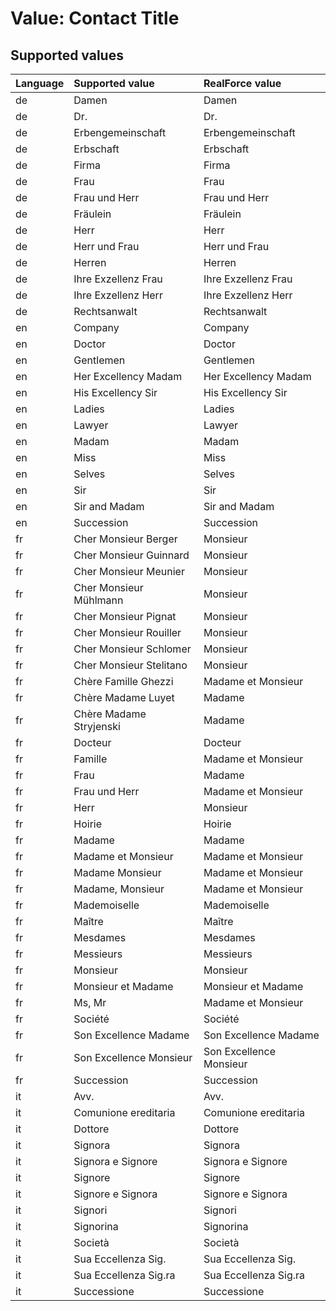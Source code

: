 # Value: Contact Title

## Supported values

| Language | Supported value | RealForce value |
| :--- | :--- | :--- |
| de | Damen | Damen |
| de | Dr. | Dr. |
| de | Erbengemeinschaft | Erbengemeinschaft |
| de | Erbschaft | Erbschaft |
| de | Firma | Firma |
| de | Frau | Frau |
| de | Frau und Herr | Frau und Herr |
| de | Fräulein | Fräulein |
| de | Herr | Herr |
| de | Herr und Frau | Herr und Frau |
| de | Herren | Herren |
| de | Ihre Exzellenz Frau | Ihre Exzellenz Frau |
| de | Ihre Exzellenz Herr | Ihre Exzellenz Herr |
| de | Rechtsanwalt | Rechtsanwalt |
| en | Company | Company |
| en | Doctor | Doctor |
| en | Gentlemen | Gentlemen |
| en | Her Excellency Madam | Her Excellency Madam |
| en | His Excellency Sir | His Excellency Sir |
| en | Ladies | Ladies |
| en | Lawyer | Lawyer |
| en | Madam | Madam |
| en | Miss | Miss |
| en | Selves | Selves |
| en | Sir | Sir |
| en | Sir and Madam | Sir and Madam |
| en | Succession | Succession |
| fr | Cher Monsieur Berger | Monsieur |
| fr | Cher Monsieur Guinnard | Monsieur |
| fr | Cher Monsieur Meunier | Monsieur |
| fr | Cher Monsieur Mühlmann | Monsieur |
| fr | Cher Monsieur Pignat | Monsieur |
| fr | Cher Monsieur Rouiller | Monsieur |
| fr | Cher Monsieur Schlomer | Monsieur |
| fr | Cher Monsieur Stelitano | Monsieur |
| fr | Chère Famille Ghezzi | Madame et Monsieur |
| fr | Chère Madame Luyet | Madame |
| fr | Chère Madame Stryjenski | Madame |
| fr | Docteur | Docteur |
| fr | Famille | Madame et Monsieur |
| fr | Frau | Madame |
| fr | Frau und Herr | Madame et Monsieur |
| fr | Herr | Monsieur |
| fr | Hoirie | Hoirie |
| fr | Madame | Madame |
| fr | Madame et Monsieur | Madame et Monsieur |
| fr | Madame Monsieur | Madame et Monsieur |
| fr | Madame, Monsieur | Madame et Monsieur |
| fr | Mademoiselle | Mademoiselle |
| fr | Maître | Maître |
| fr | Mesdames | Mesdames |
| fr | Messieurs | Messieurs |
| fr | Monsieur | Monsieur |
| fr | Monsieur et Madame | Monsieur et Madame |
| fr | Ms, Mr | Madame et Monsieur |
| fr | Société | Société |
| fr | Son Excellence Madame | Son Excellence Madame |
| fr | Son Excellence Monsieur | Son Excellence Monsieur |
| fr | Succession | Succession |
| it | Avv. | Avv. |
| it | Comunione ereditaria | Comunione ereditaria |
| it | Dottore | Dottore |
| it | Signora | Signora |
| it | Signora e Signore | Signora e Signore |
| it | Signore | Signore |
| it | Signore e Signora | Signore e Signora |
| it | Signori | Signori |
| it | Signorina | Signorina |
| it | Società | Società |
| it | Sua Eccellenza Sig. | Sua Eccellenza Sig. |
| it | Sua Eccellenza Sig.ra | Sua Eccellenza Sig.ra |
| it | Successione | Successione |
